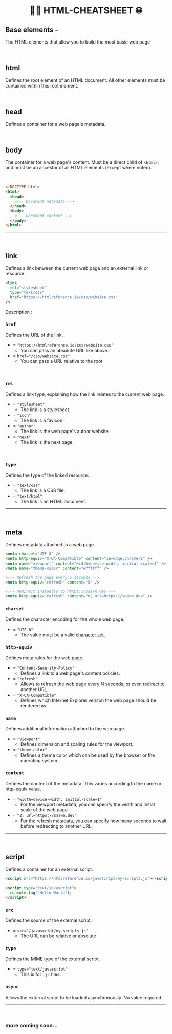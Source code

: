 # <center> 🧑‍💻 HTML-CHEATSHEET 🌐 </center>

## Base elements -

The HTML elements that allow you to build the most basic web page

<br>

## html

Defines the root element of an HTML document. All other elements must be contained within this root element.

<br>

## head

Defines a container for a web page's metadata.

<br>

## body

The container for a web page's content. Must be a direct child of `<html>`, and must be an ancestor of all HTML elements (except where noted).

<br>

```html
<!DOCTYPE html>
<html>
  <head>
    <!-- Document metadata -->
  </head>
  <body>
    <!-- Document content -->
  </body>
</html>
```

<hr>
<br>

## link

Defines a link between the current web page and an external link or resource.

```html
<link
  rel="stylesheet"
  type="text/css"
  href="https://htmlreference.io/css/website.css"
/>
```

Description :

### `href`

Defines the URL of the link.

- = `"https://htmlreference.io/css/website.css"`
  - You can pass an absolute URL like above.
- = `href="/css/website.css"`
  - You can pass a URL relative to the root

<br>

### `rel`

Defines a link type, explaining how the link relates to the current web page.

- = `"stylesheet"`
  - The link is a stylesheet.
- = `"icon"`
  - The link is a favicon.
- = `"author"`
  - The link is the web page's author website.
- = `"next"`
  - The link is the next page.

<br>

### `type`

Defines the type of the linked resource.

- = `"text/css"`
  - The link is a CSS file.
- = `"text/html"`
  - The link is an HTML document.

<hr>
<br>

## meta

Defines metadata attached to a web page.

```html
<meta charset="UTF-8" />
<meta http-equiv="X-UA-Compatible" content="IE=edge,chrome=1" />
<meta name="viewport" content="width=device-width, initial-scale=1" />
<meta name="theme-color" content="#ffffff" />
```

```html
<!-- Refresh the page every 5 seconds -->
<meta http-equiv="refresh" content="5" />
```

```html
<!-- Redirect instantly to https://saawn.dev -->
<meta http-equiv="refresh" content="0; url=https://saawn.dev" />
```

### `charset`

Defines the character encoding for the whole web page.

- = `"UTF-8"`
  - The value must be a valid [character set.](https://www.iana.org/assignments/character-sets/character-sets.xhtml)

### `http-equiv`

Defines meta rules for the web page.

- = `"Content-Security-Policy"`
  - Defines a link to a web page's content policies.
- = `"refresh"`
  - Allows to refresh the web page every N seconds, or even redirect to another URL.
- = `"X-UA-Compatible"`
  - Defines which Internet Explorer verison the web page should be rendered as.

### `name`

Defines additional information attached to the web page.

- = `"viewport"`
  - Defines dimension and scaling rules for the viewport.
- = `"theme-color"`
  - Defines a theme color which can be used by the browser or the operating system.

### `content`

Defines the content of the metadata. This varies according to the name or http-equiv value.

- = `"width=device-width, initial-scale=1"`
  - For the viewport metadata, you can specify the width and initial scale of the web page.
- = `"2; url=https://saawn.dev"`
  - For the refresh metadata, you can specify how many seconds to wait before redirecting to another URL.

<hr>
<br>

## script

Defines a container for an external script.

```html
<script src="https://htmlreference.io/javascript/my-scripts.js"></script>
```

```html
<script type="text/javascript">
  console.log("Hello World");
</script>
```

### `src`

Defines the source of the external script.

- = `src="/javascript/my-scripts.js"`
  - The URL can be relative or absolute

### `type`

Defines the [MIME](https://www.iana.org/assignments/media-types/media-types.xhtml) type of the external script.

- = `type="text/javascript"`
  - This is for `.js` files.

### `async`

Allows the external script to be loaded asynchronously.
No value required.

<hr>
<br>

### more coming soon...
